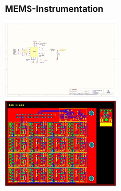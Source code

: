 # MEMS-Instrumentation



<img src="https://github.com/IanGlass/MEMS-Instrumentation/blob/master/Amplifier_Schematic.jpg" width="360">
<img src="https://github.com/IanGlass/MEMS-Instrumentation/blob/master/MEMS_Instrumentation.jpg" width="360">
